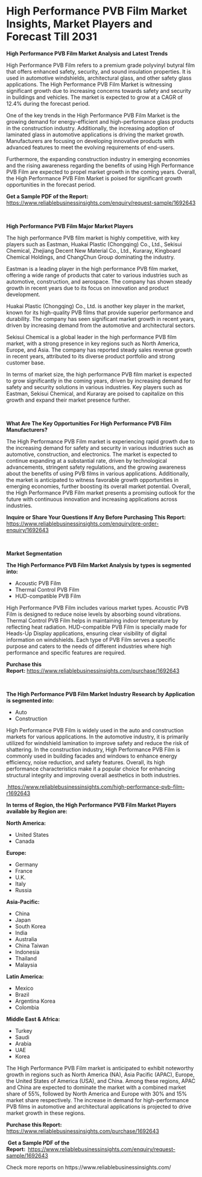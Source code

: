 <p><h1>High Performance PVB Film Market Insights, Market Players and Forecast Till 2031</h1></p><p><strong>High Performance PVB Film Market Analysis and Latest Trends</strong></p>
<p><p>High Performance PVB Film refers to a premium grade polyvinyl butyral film that offers enhanced safety, security, and sound insulation properties. It is used in automotive windshields, architectural glass, and other safety glass applications. The High Performance PVB Film Market is witnessing significant growth due to increasing concerns towards safety and security in buildings and vehicles. The market is expected to grow at a CAGR of 12.4% during the forecast period.</p><p>One of the key trends in the High Performance PVB Film Market is the growing demand for energy-efficient and high-performance glass products in the construction industry. Additionally, the increasing adoption of laminated glass in automotive applications is driving the market growth. Manufacturers are focusing on developing innovative products with advanced features to meet the evolving requirements of end-users. </p><p>Furthermore, the expanding construction industry in emerging economies and the rising awareness regarding the benefits of using High Performance PVB Film are expected to propel market growth in the coming years. Overall, the High Performance PVB Film Market is poised for significant growth opportunities in the forecast period.</p></p>
<p><strong>Get a Sample PDF of the Report:&nbsp;</strong> <a href="https://www.reliablebusinessinsights.com/enquiry/request-sample/1692643">https://www.reliablebusinessinsights.com/enquiry/request-sample/1692643</a></p>
<p>&nbsp;</p>
<p><strong>High Performance PVB Film Major Market Players</strong></p>
<p><p>The high performance PVB film market is highly competitive, with key players such as Eastman, Huakai Plastic (Chongqing) Co., Ltd., Sekisui Chemical, Zhejiang Decent New Material Co., Ltd., Kuraray, Kingboard Chemical Holdings, and ChangChun Group dominating the industry. </p><p>Eastman is a leading player in the high performance PVB film market, offering a wide range of products that cater to various industries such as automotive, construction, and aerospace. The company has shown steady growth in recent years due to its focus on innovation and product development.</p><p>Huakai Plastic (Chongqing) Co., Ltd. is another key player in the market, known for its high-quality PVB films that provide superior performance and durability. The company has seen significant market growth in recent years, driven by increasing demand from the automotive and architectural sectors.</p><p>Sekisui Chemical is a global leader in the high performance PVB film market, with a strong presence in key regions such as North America, Europe, and Asia. The company has reported steady sales revenue growth in recent years, attributed to its diverse product portfolio and strong customer base.</p><p>In terms of market size, the high performance PVB film market is expected to grow significantly in the coming years, driven by increasing demand for safety and security solutions in various industries. Key players such as Eastman, Sekisui Chemical, and Kuraray are poised to capitalize on this growth and expand their market presence further.</p></p>
<p>&nbsp;</p>
<p><strong>What Are The Key Opportunities For High Performance PVB Film Manufacturers?</strong></p>
<p><p>The High Performance PVB Film market is experiencing rapid growth due to the increasing demand for safety and security in various industries such as automotive, construction, and electronics. The market is expected to continue expanding at a substantial rate, driven by technological advancements, stringent safety regulations, and the growing awareness about the benefits of using PVB films in various applications. Additionally, the market is anticipated to witness favorable growth opportunities in emerging economies, further boosting its overall market potential. Overall, the High Performance PVB Film market presents a promising outlook for the future with continuous innovation and increasing applications across industries.</p></p>
<p><strong>Inquire or Share Your Questions If Any Before Purchasing This Report:</strong> <a href="https://www.reliablebusinessinsights.com/enquiry/pre-order-enquiry/1692643">https://www.reliablebusinessinsights.com/enquiry/pre-order-enquiry/1692643</a></p>
<p>&nbsp;</p>
<p><strong>Market Segmentation</strong></p>
<p><strong>The High Performance PVB Film Market Analysis by types is segmented into:</strong></p>
<p><ul><li>Acoustic PVB Film</li><li>Thermal Control PVB Film</li><li>HUD-compatible PVB Film</li></ul></p>
<p><p>High Performance PVB Film includes various market types. Acoustic PVB Film is designed to reduce noise levels by absorbing sound vibrations. Thermal Control PVB Film helps in maintaining indoor temperature by reflecting heat radiation. HUD-compatible PVB Film is specially made for Heads-Up Display applications, ensuring clear visibility of digital information on windshields. Each type of PVB Film serves a specific purpose and caters to the needs of different industries where high performance and specific features are required.</p></p>
<p><strong>Purchase this Report:&nbsp;</strong><a href="https://www.reliablebusinessinsights.com/purchase/1692643">https://www.reliablebusinessinsights.com/purchase/1692643</a></p>
<p>&nbsp;</p>
<p><strong>The High Performance PVB Film Market Industry Research by Application is segmented into:</strong></p>
<p><ul><li>Auto</li><li>Construction</li></ul></p>
<p><p>High Performance PVB Film is widely used in the auto and construction markets for various applications. In the automotive industry, it is primarily utilized for windshield lamination to improve safety and reduce the risk of shattering. In the construction industry, High Performance PVB Film is commonly used in building facades and windows to enhance energy efficiency, noise reduction, and safety features. Overall, its high performance characteristics make it a popular choice for enhancing structural integrity and improving overall aesthetics in both industries.</p></p>
<p><a href="https://www.reliablebusinessinsights.com/high-performance-pvb-film-r1692643">&nbsp;https://www.reliablebusinessinsights.com/high-performance-pvb-film-r1692643</a></p>
<p><strong>In terms of Region, the High Performance PVB Film Market Players available by Region are:</strong></p>
<p>
    <p> <strong> North America: </strong>
        <ul>
            <li>United States</li>
            <li>Canada</li>
        </ul>
        </p> 
    <p> <strong> Europe: </strong>
        <ul>
            <li>Germany</li>
            <li>France</li>
            <li>U.K.</li>
            <li>Italy</li>
            <li>Russia</li>
        </ul>
        </p> 
    <p> <strong> Asia-Pacific: </strong>
        <ul>
            <li>China</li>
            <li>Japan</li>
            <li>South Korea</li>
            <li>India</li>
            <li>Australia</li>
            <li>China Taiwan</li>
            <li>Indonesia</li>
            <li>Thailand</li>
            <li>Malaysia</li>
        </ul>
        </p> 
    <p> <strong> Latin America: </strong>
        <ul>
            <li>Mexico</li>
            <li>Brazil</li>
            <li>Argentina Korea</li>
            <li>Colombia</li>
        </ul>
        </p> 
    <p> <strong> Middle East & Africa: </strong>
        <ul>
            <li>Turkey</li>
            <li>Saudi</li>
            <li>Arabia</li>
            <li>UAE</li>
            <li>Korea</li>
        </ul>
    </p>
    </p>
<p><p>The High Performance PVB Film market is anticipated to exhibit noteworthy growth in regions such as North America (NA), Asia Pacific (APAC), Europe, the United States of America (USA), and China. Among these regions, APAC and China are expected to dominate the market with a combined market share of 55%, followed by North America and Europe with 30% and 15% market share respectively. The increase in demand for high-performance PVB films in automotive and architectural applications is projected to drive market growth in these regions.</p></p>
<p><strong>Purchase this Report: </strong><a href="https://www.reliablebusinessinsights.com/purchase/1692643">https://www.reliablebusinessinsights.com/purchase/1692643</a></p>
<p>&nbsp;<strong>Get a Sample PDF of the Report:&nbsp;&nbsp;</strong><a href="https://www.reliablebusinessinsights.com/enquiry/request-sample/1692643">https://www.reliablebusinessinsights.com/enquiry/request-sample/1692643</a></p>
<p><strong></strong></p>
<p>Check more reports on https://www.reliablebusinessinsights.com/</p>